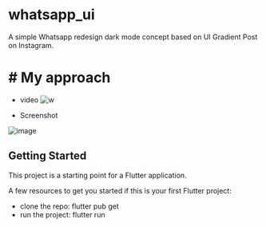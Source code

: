 # whatsapp_ui

A simple Whatsapp redesign dark mode concept based on UI Gradient Post on Instagram.



# # My approach
- video 
![w](https://user-images.githubusercontent.com/42675180/149642004-9a827b23-d3cd-4a30-a64c-d1a3ec9c0062.gif)

- Screenshot

![image](https://user-images.githubusercontent.com/42675180/149642037-a02d5d65-649e-4ea2-b532-2b37a0d1006b.png)


## Getting Started

This project is a starting point for a Flutter application.

A few resources to get you started if this is your first Flutter project:

- clone the repo: flutter pub get
- run the project: flutter run <name>

